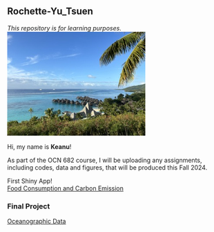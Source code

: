 ## Rochette-Yu_Tsuen

_This repository is for learning purposes._
![Moorea Viewpoint](Photos/moorea_view.jpeg)

Hi, my name is **Keanu**! 

As part of the OCN 682 course, I will be uploading any assignments, including codes, data and figures, that will be produced this Fall 2024.

First Shiny App!  
[Food Consumption and Carbon Emission](https://keanuryt.shinyapps.io/Food_emission_app/)

### Final Project 
[Oceanographic Data](https://keanuryt.shinyapps.io/Oceanographic_data/)




